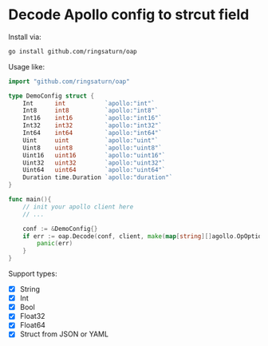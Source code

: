 # Decode Apollo config to strcut field

Install via:

```bash
go install github.com/ringsaturn/oap
```

Usage like:

```go
import "github.com/ringsaturn/oap"

type DemoConfig struct {
	Int      int           `apollo:"int"`
	Int8     int8          `apollo:"int8"`
	Int16    int16         `apollo:"int16"`
	Int32    int32         `apollo:"int32"`
	Int64    int64         `apollo:"int64"`
	Uint     uint          `apollo:"uint"`
	Uint8    uint8         `apollo:"uint8"`
	Uint16   uint16        `apollo:"uint16"`
	Uint32   uint32        `apollo:"uint32"`
	Uint64   uint64        `apollo:"uint64"`
	Duration time.Duration `apollo:"duration"`
}

func main(){
	// init your apollo client here
	// ...

	conf := &DemoConfig{}
	if err := oap.Decode(conf, client, make(map[string][]agollo.OpOption)); err != nil {
		panic(err)
	}
}
```

Support types:

- [x] String
- [x] Int
- [x] Bool
- [x] Float32
- [x] Float64
- [x] Struct from JSON or YAML
